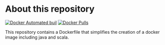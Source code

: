 # About this repository

[![Docker Automated buil](https://img.shields.io/docker/automated/skofgar/java-sbt.svg?style=flat-square)](https://hub.docker.com/r/skofgar/java-sbt/) [![Docker Pulls](https://img.shields.io/docker/pulls/skofgar/java-sbt.svg?style=flat-square)](https://hub.docker.com/r/skofgar/java-sbt/)

This repository contains a Dockerfile that simplifies the creation of a docker image including java and scala.
